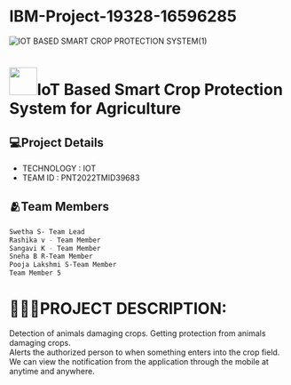 # IBM-Project-19328-16596285
![IOT BASED SMART CROP PROTECTION SYSTEM(1)](https://user-images.githubusercontent.com/111967006/196667243-58fd76df-d8c6-4525-9de2-78f2cc7568dd.jpg)
#  <img src="https://user-images.githubusercontent.com/111967006/196842888-b43e540b-47e9-4d82-bcd2-e10021b23dd8.gif" width="50px">IoT Based Smart Crop Protection System for Agriculture
 
## 💻Project Details
- TECHNOLOGY : IOT        
- TEAM ID : PNT2022TMID39683

## 🫂Team Members

```sh
Swetha S- Team Lead
Rashika v - Team Member
Sangavi K - Team Member
Sneha B R-Team Member
Pooja Lakshmi S-Team Member
Team Member 5
```

# **👩🏻‍💻PROJECT DESCRIPTION:**          
Detection of animals damaging crops.
Getting protection from animals damaging crops.      
Alerts the authorized person to when something enters into the crop field.     
We can view the notification from the application through the mobile at anytime and anywhere.  







